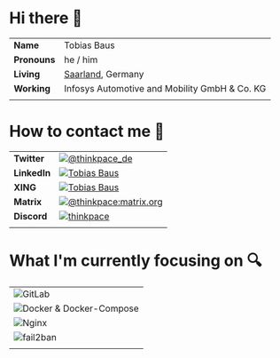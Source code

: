 # Hi there 👋

|  |  |
|---|---|
| **Name** | Tobias Baus |
| **Pronouns** | he / him |
| **Living** | [Saarland](https://en.wikipedia.org/wiki/Saarland), Germany |
| **Working** | Infosys Automotive and Mobility GmbH & Co. KG |
|  |  |

# How to contact me 💬

|  |  |
|---|---|
| **Twitter** | [![@thinkpace_de](https://img.shields.io/badge/@thinkpace__de-9cf?style=for-the-badge&logo=twitter)](https://twitter.com/thinkpace_de) |
| **LinkedIn** | [![Tobias Baus](https://img.shields.io/badge/Tobias_Baus-9cf?style=for-the-badge&logo=linkedin&logoColor=blue)](https://www.linkedin.com/in/tobiasbaus/) |
| **XING** | [![Tobias Baus](https://img.shields.io/badge/Tobias_Baus-9cf?style=for-the-badge&logo=xing&logoColor=026466)](https://www.xing.com/profile/Tobias_Baus) |
| **Matrix** | [![@thinkpace:matrix.org](https://img.shields.io/badge/@thinkpace:matrix.org-9cf?style=for-the-badge&logo=matrix)](https://discord.com/users/709829026922889279) |
| **Discord** | [![thinkpace](https://img.shields.io/badge/thinkpace-9cf?style=for-the-badge&logo=discord)](https://discord.com/users/709829026922889279) |
|  |  |

# What I'm currently focusing on 🔍

|  |
|---|
| ![GitLab](https://img.shields.io/badge/Learning\&Improving-GitLab-green?style=for-the-badge&logo=gitlab) |
| ![Docker & Docker-Compose](https://img.shields.io/badge/Learning\&Improving-Docker&Docker--Compose-green?style=for-the-badge&logo=docker) |
| ![Nginx](https://img.shields.io/badge/Learning\&Improving-Nginx-green?style=for-the-badge&logo=nginx) |
| ![fail2ban](https://img.shields.io/badge/Learning\&Improving-fail2ban-green?style=for-the-badge&logo=nginx) |
|  |
